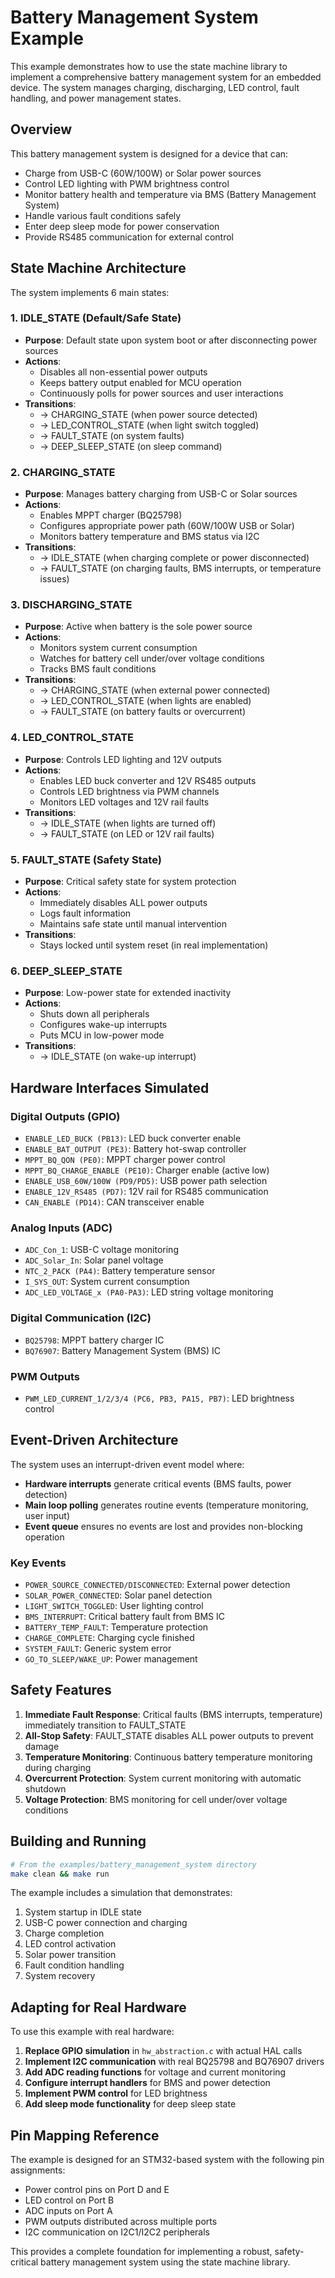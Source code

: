 # Battery Management System Example

This example demonstrates how to use the state machine library to implement a comprehensive battery management system for an embedded device. The system manages charging, discharging, LED control, fault handling, and power management states.

## Overview

This battery management system is designed for a device that can:
- Charge from USB-C (60W/100W) or Solar power sources
- Control LED lighting with PWM brightness control
- Monitor battery health and temperature via BMS (Battery Management System)
- Handle various fault conditions safely
- Enter deep sleep mode for power conservation
- Provide RS485 communication for external control

## State Machine Architecture

The system implements 6 main states:

### 1. IDLE_STATE (Default/Safe State)
- **Purpose**: Default state upon system boot or after disconnecting power sources
- **Actions**: 
  - Disables all non-essential power outputs
  - Keeps battery output enabled for MCU operation
  - Continuously polls for power sources and user interactions
- **Transitions**: 
  - → CHARGING_STATE (when power source detected)
  - → LED_CONTROL_STATE (when light switch toggled)
  - → FAULT_STATE (on system faults)
  - → DEEP_SLEEP_STATE (on sleep command)

### 2. CHARGING_STATE
- **Purpose**: Manages battery charging from USB-C or Solar sources
- **Actions**:
  - Enables MPPT charger (BQ25798)
  - Configures appropriate power path (60W/100W USB or Solar)
  - Monitors battery temperature and BMS status via I2C
- **Transitions**:
  - → IDLE_STATE (when charging complete or power disconnected)
  - → FAULT_STATE (on charging faults, BMS interrupts, or temperature issues)

### 3. DISCHARGING_STATE
- **Purpose**: Active when battery is the sole power source
- **Actions**:
  - Monitors system current consumption
  - Watches for battery cell under/over voltage conditions
  - Tracks BMS fault conditions
- **Transitions**:
  - → CHARGING_STATE (when external power connected)
  - → LED_CONTROL_STATE (when lights are enabled)
  - → FAULT_STATE (on battery faults or overcurrent)

### 4. LED_CONTROL_STATE
- **Purpose**: Controls LED lighting and 12V outputs
- **Actions**:
  - Enables LED buck converter and 12V RS485 outputs
  - Controls LED brightness via PWM channels
  - Monitors LED voltages and 12V rail faults
- **Transitions**:
  - → IDLE_STATE (when lights are turned off)
  - → FAULT_STATE (on LED or 12V rail faults)

### 5. FAULT_STATE (Safety State)
- **Purpose**: Critical safety state for system protection
- **Actions**:
  - Immediately disables ALL power outputs
  - Logs fault information
  - Maintains safe state until manual intervention
- **Transitions**:
  - Stays locked until system reset (in real implementation)

### 6. DEEP_SLEEP_STATE
- **Purpose**: Low-power state for extended inactivity
- **Actions**:
  - Shuts down all peripherals
  - Configures wake-up interrupts
  - Puts MCU in low-power mode
- **Transitions**:
  - → IDLE_STATE (on wake-up interrupt)

## Hardware Interfaces Simulated

### Digital Outputs (GPIO)
- `ENABLE_LED_BUCK (PB13)`: LED buck converter enable
- `ENABLE_BAT_OUTPUT (PE3)`: Battery hot-swap controller
- `MPPT_BQ_QON (PE0)`: MPPT charger power control
- `MPPT_BQ_CHARGE_ENABLE (PE10)`: Charger enable (active low)
- `ENABLE_USB_60W/100W (PD9/PD5)`: USB power path selection
- `ENABLE_12V_RS485 (PD7)`: 12V rail for RS485 communication
- `CAN_ENABLE (PD14)`: CAN transceiver enable

### Analog Inputs (ADC)
- `ADC_Con_1`: USB-C voltage monitoring
- `ADC_Solar_In`: Solar panel voltage
- `NTC_2_PACK (PA4)`: Battery temperature sensor
- `I_SYS_OUT`: System current consumption
- `ADC_LED_VOLTAGE_x (PA0-PA3)`: LED string voltage monitoring

### Digital Communication (I2C)
- `BQ25798`: MPPT battery charger IC
- `BQ76907`: Battery Management System (BMS) IC

### PWM Outputs
- `PWM_LED_CURRENT_1/2/3/4 (PC6, PB3, PA15, PB7)`: LED brightness control

## Event-Driven Architecture

The system uses an interrupt-driven event model where:
- **Hardware interrupts** generate critical events (BMS faults, power detection)
- **Main loop polling** generates routine events (temperature monitoring, user input)
- **Event queue** ensures no events are lost and provides non-blocking operation

### Key Events
- `POWER_SOURCE_CONNECTED/DISCONNECTED`: External power detection
- `SOLAR_POWER_CONNECTED`: Solar panel detection
- `LIGHT_SWITCH_TOGGLED`: User lighting control
- `BMS_INTERRUPT`: Critical battery fault from BMS IC
- `BATTERY_TEMP_FAULT`: Temperature protection
- `CHARGE_COMPLETE`: Charging cycle finished
- `SYSTEM_FAULT`: Generic system error
- `GO_TO_SLEEP/WAKE_UP`: Power management

## Safety Features

1. **Immediate Fault Response**: Critical faults (BMS interrupts, temperature) immediately transition to FAULT_STATE
2. **All-Stop Safety**: FAULT_STATE disables ALL power outputs to prevent damage
3. **Temperature Monitoring**: Continuous battery temperature monitoring during charging
4. **Overcurrent Protection**: System current monitoring with automatic shutdown
5. **Voltage Protection**: BMS monitoring for cell under/over voltage conditions

## Building and Running

```bash
# From the examples/battery_management_system directory
make clean && make run
```

The example includes a simulation that demonstrates:
1. System startup in IDLE state
2. USB-C power connection and charging
3. Charge completion
4. LED control activation
5. Solar power transition
6. Fault condition handling
7. System recovery

## Adapting for Real Hardware

To use this example with real hardware:

1. **Replace GPIO simulation** in `hw_abstraction.c` with actual HAL calls
2. **Implement I2C communication** with real BQ25798 and BQ76907 drivers
3. **Add ADC reading functions** for voltage and current monitoring
4. **Configure interrupt handlers** for BMS and power detection
5. **Implement PWM control** for LED brightness
6. **Add sleep mode functionality** for deep sleep state

## Pin Mapping Reference

The example is designed for an STM32-based system with the following pin assignments:
- Power control pins on Port D and E
- LED control on Port B
- ADC inputs on Port A
- PWM outputs distributed across multiple ports
- I2C communication on I2C1/I2C2 peripherals

This provides a complete foundation for implementing a robust, safety-critical battery management system using the state machine library.